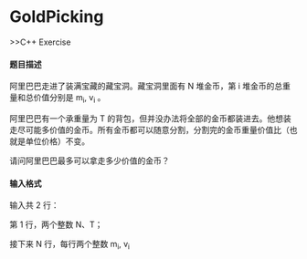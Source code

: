 # GoldPicking

\>>C++ Exercise

#### 题目描述  
阿里巴巴走进了装满宝藏的藏宝洞。藏宝洞里面有 N 堆金币，第 i 堆金币的总重量和总价值分别是 m<sub>i</sub>, v<sub>i</sub> 。

阿里巴巴有一个承重量为 T 的背包，但并没办法将全部的金币都装进去。他想装走尽可能多价值的金币。所有金币都可以随意分割，分割完的金币重量价值比（也就是单位价格）不变。

请问阿里巴巴最多可以拿走多少价值的金币？  
#### 输入格式
输入共 2 行：  
  
第 1 行，两个整数 N、T；  
  
接下来 N 行，每行两个整数 m<sub>i</sub>, v<sub>i</sub>   

